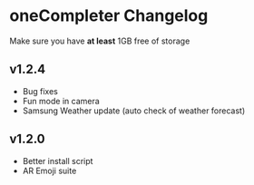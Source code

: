 # oneCompleter Changelog

Make sure you have **at least** 1GB free of storage

## v1.2.4
- Bug fixes
- Fun mode in camera
- Samsung Weather update (auto check of weather forecast)

## v1.2.0
- Better install script
- AR Emoji suite

